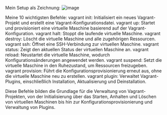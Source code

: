 Mein Setup als Zeichnung:
![image](https://github.com/Sildchoedeleti/Modul300Nicolas/assets/133661373/3df92e3d-2fbc-454d-931a-d11890895fed)

Meine 10 wichtigsten Befehle:
vagrant init: Initialisiert ein neues Vagrant-Projekt und erstellt eine Vagrant-Konfigurationsdatei.
vagrant up: Startet und provisioniert eine virtuelle Maschine basierend auf der Vagrant-Konfiguration.
vagrant halt: Stoppt die laufende virtuelle Maschine.
vagrant destroy: Löscht die virtuelle Maschine und alle zugehörigen Ressourcen.
vagrant ssh: Öffnet eine SSH-Verbindung zur virtuellen Maschine.
vagrant status: Zeigt den aktuellen Status der virtuellen Maschine an.
vagrant reload: Neustartet die virtuelle Maschine, wodurch Konfigurationsänderungen angewendet werden.
vagrant suspend: Setzt die virtuelle Maschine in den Ruhezustand, um Ressourcen freizugeben.
vagrant provision: Führt die Konfigurationsprovisionierung erneut aus, ohne die virtuelle Maschine neu zu erstellen.
vagrant plugin: Verwaltet Vagrant-Plugins, einschließlich Installation, Aktualisierung und Deinstallation.

Diese Befehle bilden die Grundlage für die Verwaltung von Vagrant-Projekten, von der Initialisierung über das Starten,
Anhalten und Löschen von virtuellen Maschinen bis hin zur Konfigurationsprovisionierung und Verwaltung von Plugins.

